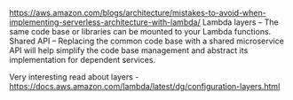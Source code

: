 https://aws.amazon.com/blogs/architecture/mistakes-to-avoid-when-implementing-serverless-architecture-with-lambda/
Lambda layers – The same code base or libraries can be mounted to your Lambda functions.
Shared API – Replacing the common code base with a shared microservice API will help simplify the code base management and abstract its implementation for dependent services.

Very interesting read about layers - https://docs.aws.amazon.com/lambda/latest/dg/configuration-layers.html
